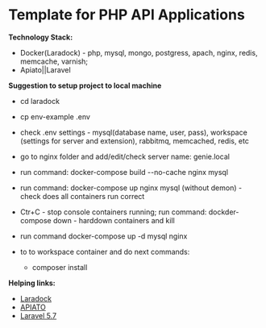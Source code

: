 Template for PHP API Applications
=====

**Technology Stack:**
- Docker(Laradock) - php, mysql, mongo, postgress, apach, nginx, redis, memcache, varnish;
- Apiato||Laravel


**Suggestion to setup project to local machine**

 - cd laradock
 - cp env-example .env
 - check .env settings - mysql(database name, user, pass), workspace (settings for server and extension), rabbitmq, memcached, redis, etc
 - go to nginx folder and add/edit/check server name: genie.local
 - run command: docker-compose build --no-cache nginx mysql
 - run command: docker-compose up nginx mysql (without demon) - check does all containers run correct
 - Ctr+C - stop console containers running; run command: dockder-compose down - harddown containers and kill
 - run command docker-compose up -d mysql nginx

 - to to workspace container and do next commands:
    - composer install

 **Helping links:**
  - [Laradock](http://laradock.io/)
  - [APIATO](http://docs.apiato.io/getting-started/installation/)
  - [Laravel 5.7](https://laravel.com/docs/5.7)
